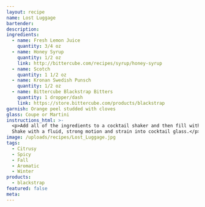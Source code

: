 ```yaml
---
layout: recipe
name: Lost Luggage
bartender:
description:
ingredients:
  - name: Fresh Lemon Juice
    quantity: 3/4 oz
  - name: Honey Syrup
    quantity: 1/2 oz
    link: http://bittercube.com/recipes/syrup/honey-syrup
  - name: Scotch
    quantity: 1 1/2 oz
  - name: Kronan Swedish Punsch
    quantity: 1/2 oz
  - name: Bittercube Blackstrap Bitters
    quantity: 1 dropper/dash
    link: https://store.bittercube.com/products/blackstrap
garnish: Orange peel studded with cloves
glass: Coupe or Martini
instructions_html: >-
  <p>Add all of the ingredients to a cocktail shaker and then fill with ice.
  Shake with a fluid, strong motion and strain into cocktail glass.</p>
image: /uploads/recipes/Lost_Luggage.jpg
tags:
  - Citrusy
  - Spicy
  - Fall
  - Aromatic
  - Winter
products:
  - blackstrap
featured: false
meta:
---
```



